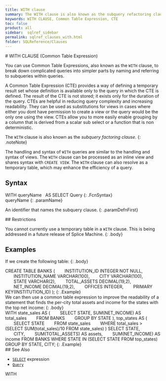 ```yaml
---
title: WITH clause
summary: The WITH clause is also known as the subquery refactoring clause, and is used to name a subquery, which improves readability and can improve query efficiency.
keywords: WITH CLAUSE, Common Table Expression, CTE
toc: false
product: all
sidebar:  sqlref_sidebar
permalink: sqlref_clauses_with.html
folder: SQLReference/Clauses
---
```

<section>
<div class="TopicContent" data-swiftype-index="true" markdown="1">
# WITH CLAUSE (Common Table Expression)

You can use Common Table Expressions, also known as the `WITH` clause,
to break down complicated queries into simpler parts by naming and
referring to subqueries within queries.

A Common Table Expression (CTE) provides a way of defining a temporary
result set whose definition is available only to the query in which the
CTE is defined. The result of the CTE is not stored; it exists only for
the duration of the query. CTEs are helpful in reducing query complexity
and increasing readability. They can be used as substitutions for views
in cases where either you dont have permission to create a view or the
query would be the only one using the view. CTEs allow you to more
easily enable grouping by a column that is derived from a scalar sub
select or a function that is non deterministic.

The `WITH` clause is also known as the *subquery factoring clause*.
{: .noteNote}

The handling and syntax of `WITH` queries are similar to the handling
and syntax of views. The `WITH` clause can be processed as an inline
view and shares syntax with `CREATE VIEW`. The `WITH` clause can also
resolve as a temporary table, which may enhance the efficiency of a
query.

## Syntax

<div class="fcnWrapperWide" markdown="1">
    WITH queryName    AS SELECT Query
{: .FcnSyntax}

</div>
<div class="paramList" markdown="1">
queryName
{: .paramName}

An identifier that names the subquery clause.
{: .paramDefnFirst}

</div>
## Restrictions

You cannot currently use a temporary table in a `WITH` clause. This is
being addressed in a future release of Splice Machine.
{: .body}

## Examples

If we create the following table:
{: .body}

<div class="preWrapperWide" markdown="1">
    CREATE TABLE BANKS (
           INSTITUTION_ID INTEGER NOT NULL,
           INSTITUTION_NAME VARCHAR(100),
           CITY VARCHAR(100),
           STATE VARCHAR(2),
           TOTAL_ASSETS DECIMAL(19,2),
           NET_INCOME DECIMAL(19,2),
           OFFICES INTEGER,
           PRIMARY KEY(INSTITUTION_ID)
    );
{: .Example}

</div>
We can then use a common table expression to improve the readability of
a statement that finds the per-city total assets and income for the
states with the top net income:
{: .body}

<div class="preWrapperWide" markdown="1">
    WITH state_sales AS (
           SELECT STATE, SUM(NET_INCOME) AS total_sales
           FROM BANKS
           GROUP BY STATE
       ), top_states AS (
           SELECT STATE
           FROM state_sales
           WHERE total_sales > (SELECT SUM(total_sales)/10 FROM state_sales)
       )
    SELECT STATE,
           CITY,
           SUM(TOTAL_ASSETS) AS assets,
           SUM(NET_INCOME) AS income
    FROM BANKS
    WHERE STATE IN (SELECT STATE FROM top_states)
    GROUP BY STATE, CITY;
{: .Example}

</div>
## See Also

* [`SELECT`](sqlref_expressions_select.html) expression
* [`Query`](sqlref_queries_query.html) 

<div class="hiddenText">
WITH
</div>
</div>
</section>

